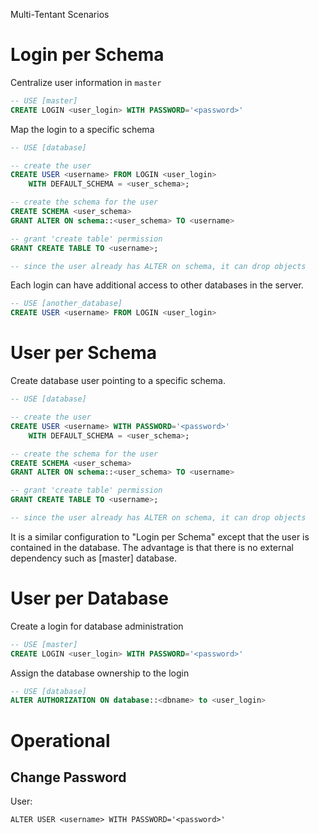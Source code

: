 Multi-Tentant Scenarios


Login per Schema
==================

Centralize user information in `master`

```sql
-- USE [master]
CREATE LOGIN <user_login> WITH PASSWORD='<password>'
```

Map the login to a specific schema

```sql
-- USE [database]

-- create the user
CREATE USER <username> FROM LOGIN <user_login>
    WITH DEFAULT_SCHEMA = <user_schema>;

-- create the schema for the user
CREATE SCHEMA <user_schema> 
GRANT ALTER ON schema::<user_schema> TO <username>

-- grant 'create table' permission
GRANT CREATE TABLE TO <username>;

-- since the user already has ALTER on schema, it can drop objects
```

Each login can have additional access to other databases in the server. 

```sql
-- USE [another_database]
CREATE USER <username> FROM LOGIN <user_login>
```

User per Schema
=================

Create database user pointing to a specific schema.

```sql
-- USE [database]

-- create the user
CREATE USER <username> WITH PASSWORD='<password>'
    WITH DEFAULT_SCHEMA = <user_schema>;

-- create the schema for the user
CREATE SCHEMA <user_schema> 
GRANT ALTER ON schema::<user_schema> TO <username>

-- grant 'create table' permission
GRANT CREATE TABLE TO <username>;

-- since the user already has ALTER on schema, it can drop objects
```

It is a similar configuration to "Login per Schema" except that the user is contained in the database. The advantage is that there is no external dependency such as [master] database. 


User per Database
==================

Create a login for database administration

```sql
-- USE [master]
CREATE LOGIN <user_login> WITH PASSWORD='<password>'
```

Assign the database ownership to the login

```sql
-- USE [database]
ALTER AUTHORIZATION ON database::<dbname> to <user_login>
```

Operational
============

## Change Password ##

User:

    ALTER USER <username> WITH PASSWORD='<password>'
